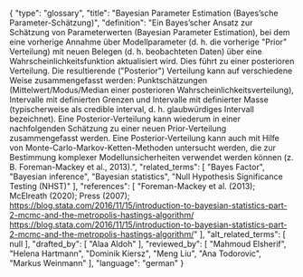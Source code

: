 {
    "type": "glossary",
    "title": "Bayesian Parameter Estimation (Bayes’sche Parameter-Schätzung)",
    "definition": "Ein Bayes’scher Ansatz zur Schätzung von Parameterwerten (Bayesian Parameter Estimation), bei dem eine vorherige Annahme über Modellparameter (d. h. die vorherige \"Prior\" Verteilung) mit neuen Belegen (d. h. beobachteten Daten) über eine Wahrscheinlichkeitsfunktion aktualisiert wird. Dies führt zu einer posterioren Verteilung. Die resultierende (\"Posterior\") Verteilung kann auf verschiedene Weise zusammengefasst werden: Punktschätzungen (Mittelwert/Modus/Median einer posterioren Wahrscheinlichkeitsverteilung), Intervalle mit definierten Grenzen und Intervalle mit definierter Masse (typischerweise als credible interval, d. h. glaubwürdiges Intervall bezeichnet). Eine Posterior-Verteilung kann wiederum in einer nachfolgenden Schätzung zu einer neuen Prior-Verteilung zusammengefasst werden. Eine Posterior-Verteilung kann auch mit Hilfe von Monte-Carlo-Markov-Ketten-Methoden untersucht werden, die zur Bestimmung komplexer Modellunsicherheiten verwendet werden können (z. B. Foreman-Mackey et al., 2013).",
    "related_terms": [
        "Bayes Factor",
        "Bayesian inference",
        "Bayesian statistics",
        "Null Hypothesis Significance Testing (NHST)"
    ],
    "references": [
        "Foreman-Mackey et al. (2013); McElreath (2020); Press (2007); https://blog.stata.com/2016/11/15/introduction-to-bayesian-statistics-part-2-mcmc-and-the-metropolis-hastings-algorithm/ https://blog.stata.com/2016/11/15/introduction-to-bayesian-statistics-part-2-mcmc-and-the-metropolis-hastings-algorithm/"
    ],
    "alt_related_terms": [
        null
    ],
    "drafted_by": [
        "Alaa Aldoh"
    ],
    "reviewed_by": [
        "Mahmoud Elsherif",
        "Helena Hartmann",
        "Dominik Kiersz",
        "Meng Liu",
        "Ana Todorovic",
        "Markus Weinmann"
    ],
    "language": "german"
}